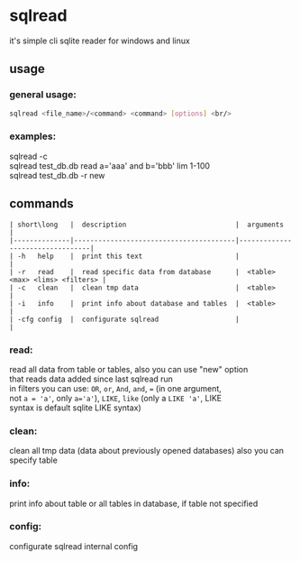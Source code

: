 # sqlread 

it's simple cli sqlite reader for windows and linux

## usage

### general usage: 
```sh
sqlread <file_name>/<command> <command> [options] <br/>
```
### examples: 

sqlread -c <br/>
sqlread test_db.db read a='aaa' and b='bbb' lim 1-100 <br/>
sqlread test_db.db -r new

## commands

```
| short\long   |  description                           |  arguments                      |
|--------------|----------------------------------------|---------------------------------|
| -h   help    |  print this text                       |                                 |
| -r   read    |  read specific data from database      |  <table> <max> <lims> <filters> |
| -c   clean   |  clean tmp data                        |  <table>                        |
| -i   info    |  print info about database and tables  |  <table>                        |
| -cfg config  |  configurate sqlread                   |                                 |
```

### read:
read all data from table or tables, also you can use "new" option <br/>
that reads data added since last sqlread run <br/>
in filters you can use: `OR`, `or`, `And`, `and`, `=` (in one argument, <br/>
not `a = 'a'`, only `a='a'`), `LIKE`, `like` (only a `LIKE 'a'`, LIKE <br/>
syntax is default sqlite LIKE syntax) <br/>

### clean:
clean all tmp data (data about previously opened databases)
also you can specify table

### info:
print info about table or all tables in database, if table not specified

### config:
configurate sqlread internal config
